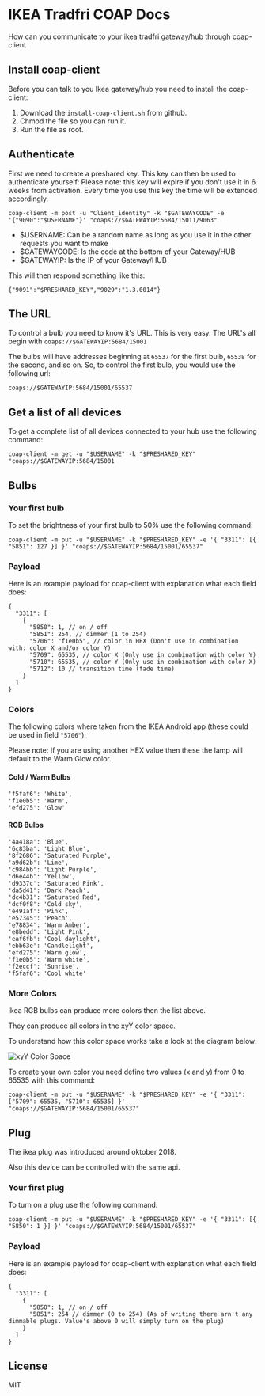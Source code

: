 # IKEA Tradfri COAP Docs

How can you communicate to your ikea tradfri gateway/hub through coap-client

## Install coap-client
Before you can talk to you Ikea gateway/hub you need to install the coap-client:
1. Download the `install-coap-client.sh` from github.
2. Chmod the file so you can run it.
3. Run the file as root.

## Authenticate
First we need to create a preshared key. This key can then be used to authenticate yourself:
Please note: this key will expire if you don't use it in 6 weeks from activation. Every time you use this key the time will be extended accordingly.

```
coap-client -m post -u "Client_identity" -k "$GATEWAYCODE" -e '{"9090":"$USERNAME"}' "coaps://$GATEWAYIP:5684/15011/9063"
```

* $USERNAME: Can be a random name as long as you use it in the other requests you want to make
* $GATEWAYCODE: Is the code at the bottom of your Gateway/HUB
* $GATEWAYIP: Is the IP of your Gateway/HUB

This will then respond something like this:
```
{"9091":"$PRESHARED_KEY","9029":"1.3.0014"}
```

## The URL
To control a bulb you need to know it's URL. This is very easy. The URL's all begin with `coaps://$GATEWAYIP:5684/15001`

The bulbs will have addresses beginning at `65537` for the first bulb, `65538` for the second, and so on. So, to control the first bulb, you would use the following url:
```
coaps://$GATEWAYIP:5684/15001/65537
```

## Get a list of all devices
To get a complete list of all devices connected to your hub use the following command:
```
coap-client -m get -u "$USERNAME" -k "$PRESHARED_KEY" "coaps://$GATEWAYIP:5684/15001
```

## Bulbs

### Your first bulb
To set the brightness of your first bulb to 50% use the following command:
```
coap-client -m put -u "$USERNAME" -k "$PRESHARED_KEY" -e '{ "3311": [{ "5851": 127 }] }' "coaps://$GATEWAYIP:5684/15001/65537"
```

### Payload
Here is an example payload for coap-client with explanation what each field does:
```
{
  "3311": [
    {
      "5850": 1, // on / off
      "5851": 254, // dimmer (1 to 254)
      "5706": "f1e0b5", // color in HEX (Don't use in combination with: color X and/or color Y)
      "5709": 65535, // color X (Only use in combination with color Y)
      "5710": 65535, // color Y (Only use in combination with color X)
      "5712": 10 // transition time (fade time)
    }
  ]
}
```

### Colors
The following colors where taken from the IKEA Android app (these could be used in field `"5706"`):

Please note: If you are using another HEX value then these the lamp will default to the Warm Glow color.

#### Cold / Warm Bulbs
```
'f5faf6': 'White',
'f1e0b5': 'Warm',
'efd275': 'Glow'
```

#### RGB Bulbs

```
'4a418a': 'Blue',
'6c83ba': 'Light Blue',
'8f2686': 'Saturated Purple',
'a9d62b': 'Lime',
'c984bb': 'Light Purple',
'd6e44b': 'Yellow',
'd9337c': 'Saturated Pink',
'da5d41': 'Dark Peach',
'dc4b31': 'Saturated Red',
'dcf0f8': 'Cold sky',
'e491af': 'Pink',
'e57345': 'Peach',
'e78834': 'Warm Amber',
'e8bedd': 'Light Pink',
'eaf6fb': 'Cool daylight',
'ebb63e': 'Candlelight',
'efd275': 'Warm glow',
'f1e0b5': 'Warm white',
'f2eccf': 'Sunrise',
'f5faf6': 'Cool white'
```

### More Colors
Ikea RGB bulbs can produce more colors then the list above.

They can produce all colors in the xyY color space.

To understand how this color space works take a look at the diagram below:

![xyY Color Space](https://user-images.githubusercontent.com/7496187/48645383-d4192380-e9e5-11e8-8466-5de1248720ca.png)

To create your own color you need define two values (x and y) from 0 to 65535 with this command:
```
coap-client -m put -u "$USERNAME" -k "$PRESHARED_KEY" -e '{ "3311": ["5709": 65535, "5710": 65535] }' "coaps://$GATEWAYIP:5684/15001/65537"
```

## Plug
The ikea plug was introduced around oktober 2018.

Also this device can be controlled with the same api.

### Your first plug
To turn on a plug use the following command:
```
coap-client -m put -u "$USERNAME" -k "$PRESHARED_KEY" -e '{ "3311": [{ "5850": 1 }] }' "coaps://$GATEWAYIP:5684/15001/65537"
```

### Payload
Here is an example payload for coap-client with explanation what each field does:
```
{
  "3311": [
    {
      "5850": 1, // on / off
      "5851": 254 // dimmer (0 to 254) (As of writing there arn't any dimmable plugs. Value's above 0 will simply turn on the plug)
    }
  ]
}
```

## License

MIT
